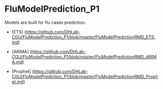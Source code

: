 # FluModelPrediction_P1

Models are built for flu cases prediction.

- [ETS] (https://github.com/DHLab-CGU/FluModelPrediction_P1/blob/master/FluModelPredictionRMD_ETS.md)

- [ARIMA] (https://github.com/DHLab-CGU/FluModelPrediction_P1/blob/master/FluModelPredictionRMD_ARIMA.md)

- [Prophet] (https://github.com/DHLab-CGU/FluModelPrediction_P1/blob/master/FluModelPredictionRMD_Prophet.md)
